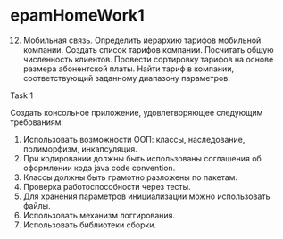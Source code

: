 # epamHomeWork1
  12.	 Мобильная связь. Определить иерархию тарифов мобильной компании. Создать список тарифов компании. Посчитать общую численность клиентов. Провести сортировку тарифов на основе размера абонентской платы. Найти тариф в компании, соответствующий заданному диапазону параметров.

Task 1

Создать консольное приложение, удовлетворяющее следующим требованиям:
1.	Использовать возможности ООП: классы, наследование, полиморфизм, инкапсуляция.
2.	При кодировании должны быть использованы соглашения об оформлении кода java code convention.
3.	Классы должны быть грамотно разложены по пакетам.
4.	Проверка работоспособности через тесты.
5.	Для хранения параметров инициализации можно использовать файлы.
6.	Использовать механизм логгирования.
7.	Использовать библиотеки сборки.



